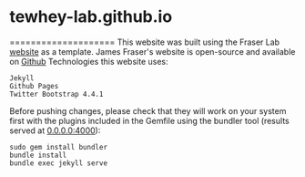 # tewhey-lab.github.io
====================
This website was built using the Fraser Lab [website](https://fraserlab.com) as a template. James Fraser's website is open-source and available on [Github](https://github.com/fraser-lab/fraser-lab.github.io)
Technologies this website uses:  

    Jekyll  
    Github Pages  
    Twitter Bootstrap 4.4.1

Before pushing changes, please check that they will work on your system first with the plugins included in the Gemfile using the bundler tool (results served at [0.0.0.0:4000](0.0.0.0:4000)):

    sudo gem install bundler
    bundle install
    bundle exec jekyll serve
